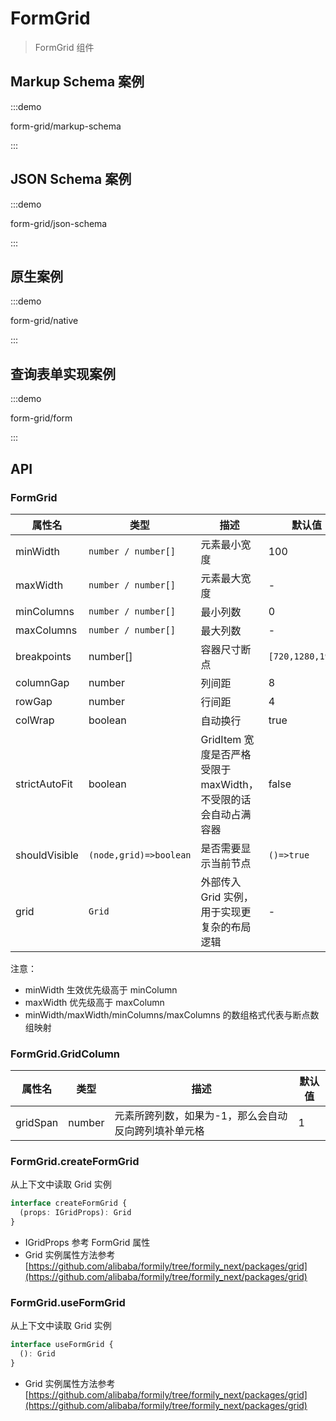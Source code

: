 # FormGrid

> FormGrid 组件

## Markup Schema 案例

:::demo

form-grid/markup-schema

:::

## JSON Schema 案例

:::demo

form-grid/json-schema

:::

## 原生案例

:::demo

form-grid/native

:::

## 查询表单实现案例

:::demo

form-grid/form

:::

## API

### FormGrid

| 属性名        | 类型                   | 描述                                                           | 默认值            |
| ------------- | ---------------------- | -------------------------------------------------------------- | ----------------- |
| minWidth      | `number / number[]`    | 元素最小宽度                                                   | 100               |
| maxWidth      | `number / number[]`    | 元素最大宽度                                                   | -                 |
| minColumns    | `number / number[]`    | 最小列数                                                       | 0                 |
| maxColumns    | `number / number[]`    | 最大列数                                                       | -                 |
| breakpoints   | number[]               | 容器尺寸断点                                                   | `[720,1280,1920]` |
| columnGap     | number                 | 列间距                                                         | 8                 |
| rowGap        | number                 | 行间距                                                         | 4                 |
| colWrap       | boolean                | 自动换行                                                       | true              |
| strictAutoFit | boolean                | GridItem 宽度是否严格受限于 maxWidth，不受限的话会自动占满容器 | false             |
| shouldVisible | `(node,grid)=>boolean` | 是否需要显示当前节点                                           | `()=>true`        |
| grid          | `Grid`                 | 外部传入 Grid 实例，用于实现更复杂的布局逻辑                   | -                 |

注意：

- minWidth 生效优先级高于 minColumn
- maxWidth 优先级高于 maxColumn
- minWidth/maxWidth/minColumns/maxColumns 的数组格式代表与断点数组映射

### FormGrid.GridColumn

| 属性名   | 类型   | 描述                                                 | 默认值 |
| -------- | ------ | ---------------------------------------------------- | ------ |
| gridSpan | number | 元素所跨列数，如果为-1，那么会自动反向跨列填补单元格 | 1      |

### FormGrid.createFormGrid

从上下文中读取 Grid 实例

```ts
interface createFormGrid {
  (props: IGridProps): Grid
}
```

- IGridProps 参考 FormGrid 属性
- Grid 实例属性方法参考 [https://github.com/alibaba/formily/tree/formily_next/packages/grid](https://github.com/alibaba/formily/tree/formily_next/packages/grid)

### FormGrid.useFormGrid

从上下文中读取 Grid 实例

```ts
interface useFormGrid {
  (): Grid
}
```

- Grid 实例属性方法参考 [https://github.com/alibaba/formily/tree/formily_next/packages/grid](https://github.com/alibaba/formily/tree/formily_next/packages/grid)
